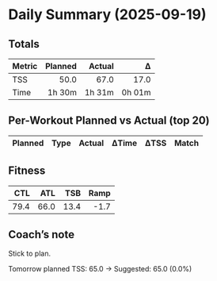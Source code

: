 # Daily Summary (2025-09-19)

## Totals

| Metric | Planned | Actual | Δ |
|---|---:|---:|---:|
| TSS | 50.0 | 67.0 | 17.0 |
| Time | 1h 30m | 1h 31m | 0h 01m |

## Per-Workout Planned vs Actual (top 20)

| Planned | Type | Actual | ΔTime | ΔTSS | Match |
|---|---|---|---:|---:|---|

## Fitness

| CTL | ATL | TSB | Ramp |
|---:|---:|---:|---:|
| 79.4 | 66.0 | 13.4 | -1.7 |

## Coach’s note

Stick to plan.


Tomorrow planned TSS: 65.0 → Suggested: 65.0 (0.0%)


